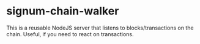 # signum-chain-walker
This is a reusable NodeJS server that listens to blocks/transactions on the chain. Useful, if you need to react on transactions.
